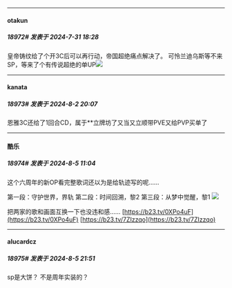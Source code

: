 ﻿
*****

####  otakun  
##### 18972#       发表于 2024-7-31 18:28

皇帝铸纹给了个开3C后可以再行动，帝国超绝痛点解决了。
可怜兰迪乌斯等不来SP，等来了个有传说超绝的单UP<img src="https://static.saraba1st.com/image/smiley/face2017/137.gif" referrerpolicy="no-referrer">


*****

####  kanata  
##### 18973#       发表于 2024-8-2 20:07

恩雅3C还给了1回合CD，属于**立牌坊了又当又立顺带PVE又给PVP买单了


*****

####  酷乐  
##### 18974#       发表于 2024-8-5 11:04

这个六周年的新OP看完整歌词还以为是给轨迹写的呢……

第一段：守护世界，界轨
第二段：时间回溯，黎2
第三段：从梦中觉醒，黎1
<img src="https://static.saraba1st.com/image/smiley/face2017/047.png" referrerpolicy="no-referrer">

把两家的歌和画面互换一下也没违和感……
[https://b23.tv/0XPo4uF](https://b23.tv/0XPo4uF)
[https://b23.tv/7ZIzzqo](https://b23.tv/7ZIzzqo)


*****

####  alucardcz  
##### 18975#       发表于 2024-8-5 21:51

sp是大饼？ 不是周年实装的？

